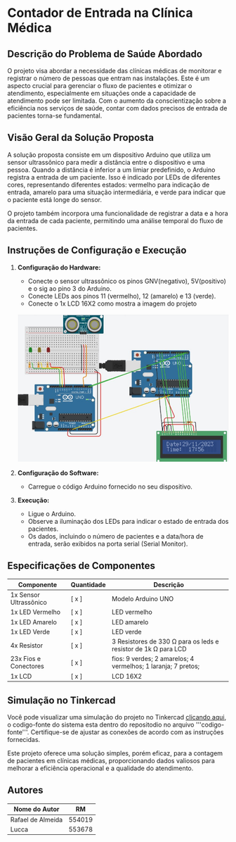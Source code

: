 # Contador de Entrada na Clínica Médica

## Descrição do Problema de Saúde Abordado

O projeto visa abordar a necessidade das clínicas médicas de monitorar e registrar o número de pessoas que entram nas instalações. Este é um aspecto crucial para gerenciar o fluxo de pacientes e otimizar o atendimento, especialmente em situações onde a capacidade de atendimento pode ser limitada. Com o aumento da conscientização sobre a eficiência nos serviços de saúde, contar com dados precisos de entrada de pacientes torna-se fundamental.

## Visão Geral da Solução Proposta

A solução proposta consiste em um dispositivo Arduino que utiliza um sensor ultrassônico para medir a distância entre o dispositivo e uma pessoa. Quando a distância é inferior a um limiar predefinido, o Arduino registra a entrada de um paciente. Isso é indicado por LEDs de diferentes cores, representando diferentes estados: vermelho para indicação de entrada, amarelo para uma situação intermediária, e verde para indicar que o paciente está longe do sensor.

O projeto também incorpora uma funcionalidade de registrar a data e a hora da entrada de cada paciente, permitindo uma análise temporal do fluxo de pacientes.

## Instruções de Configuração e Execução

1. **Configuração do Hardware:**
   - Conecte o sensor ultrassônico os pinos GNV(negativo), 5V(positivo) e o sig ao pino 3 do Arduino.
   - Conecte LEDs aos pinos 11 (vermelho), 12 (amarelo) e 13 (verde).
   - Conecte o 1x LCD 16X2 como mostra a imagem do projeto
   <br>
    <img src="imagem do arduino.jpg" alt="imagem do arduino">

2. **Configuração do Software:**
   - Carregue o código Arduino fornecido no seu dispositivo.

3. **Execução:**
   - Ligue o Arduino.
   - Observe a iluminação dos LEDs para indicar o estado de entrada dos pacientes.
   - Os dados, incluindo o número de pacientes e a data/hora de entrada, serão exibidos na porta serial (Serial Monitor).

## Especificações de Componentes

| Componente          | Quantidade | Descrição                                           |
|---------------------|------------|-----------------------------------------------------|
| 1x Sensor Ultrassônico | [ x ]        | Modelo Arduino UNO     |
| 1x LED Vermelho        | [ x ]        | LED vermelho          |
| 1x LED Amarelo         | [ x ]        | LED amarelo            |
| 1x LED Verde           | [ x ]        | LED verde              |
| 4x Resistor            | [ x ]        | 3 Resistores de 330 Ω para os leds e resistor de 1k Ω para LCD       |
| 23x Fios e Conectores   | [ x ]        | fios: 9 verdes; 2 amarelos; 4 vermelhos; 1 laranja; 7 pretos; |
| 1x LCD                 | [ x ]        | LCD 16X2    |


## Simulação no Tinkercad

Você pode visualizar uma simulação do projeto no Tinkercad [clicando aqui](https://www.tinkercad.com/things/iDz8HZCpnFN-gs-edge/editel?returnTo=%2Fdashboard%3Ftype%3Dcircuits%26collection%3Ddesigns&sharecode=nb_CWYA2nTmFLDu0Aibett9ebNhmtJRMPGBdZdaMwYI), o codigo-fonte do sistema esta dentro do repositodio no arquivo '''codigo-fonte'''. Certifique-se de ajustar as conexões de acordo com as instruções fornecidas.

Este projeto oferece uma solução simples, porém eficaz, para a contagem de pacientes em clínicas médicas, proporcionando dados valiosos para melhorar a eficiência operacional e a qualidade do atendimento.

## Autores
| Nome do Autor | RM |
|---------------|--------|
| Rafael de Almeida    | 554019 |
| Lucca    | 553678 |
